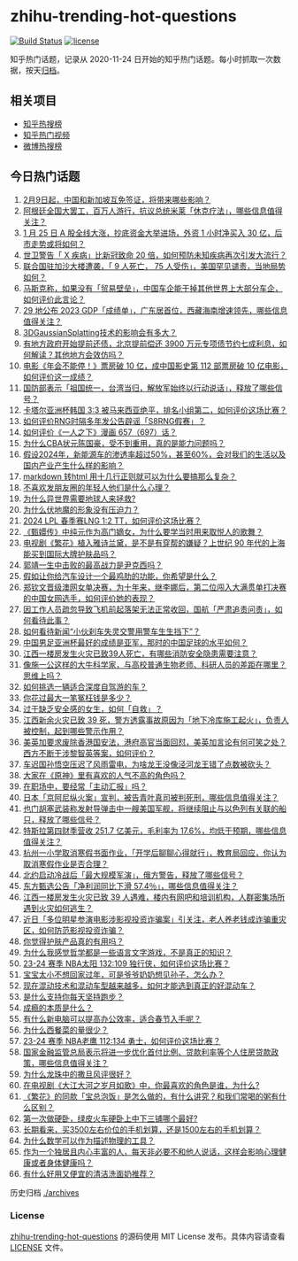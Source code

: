# zhihu-trending-hot-questions

[![Build Status](https://github.com/justjavac/zhihu-trending-hot-questions/workflows/ci/badge.svg?branch=master)](https://github.com/justjavac/zhihu-trending-hot-questions/actions)
[![license](https://img.shields.io/github/license/justjavac/zhihu-trending-hot-questions)](https://github.com/justjavac/zhihu-trending-hot-questions/blob/master/LICENSE)

知乎热门话题，记录从 2020-11-24
日开始的知乎热门话题。每小时抓取一次数据，按天[归档](./archives)。

## 相关项目

- [知乎热搜榜](https://github.com/justjavac/zhihu-trending-top-search)
- [知乎热门视频](https://github.com/justjavac/zhihu-trending-hot-video)
- [微博热搜榜](https://github.com/justjavac/weibo-trending-hot-search)

## 今日热门话题

<!-- BEGIN -->
<!-- 最后更新时间 Fri Jan 26 2024 06:01:39 GMT+0800 (China Standard Time) -->

1. [2月9日起，中国和新加坡互免签证，将带来哪些影响？](https://www.zhihu.com/question/641154318)
1. [阿根廷全国大罢工，百万人游行，抗议总统米莱「休克疗法」，哪些信息值得关注？](https://www.zhihu.com/question/641142778)
1. [1 月 25 日 A 股全线大涨，抄底资金大举进场，外资 1 小时净买入 30 亿，后市走势或将如何？](https://www.zhihu.com/question/641186035)
1. [世卫警告「 X 疾病」比新冠致命 20 倍，如何预防未知疾病再次引发大流行？](https://www.zhihu.com/question/641131673)
1. [联合国驻加沙大楼遭袭，「 9 人死亡， 75 人受伤」，美国罕见谴责，当地局势如何？](https://www.zhihu.com/question/641120469)
1. [马斯克称，如果没有「贸易壁垒」，中国车企能干掉其他世界上大部分车企，如何评价此言论？](https://www.zhihu.com/question/641116607)
1. [29 地公布 2023 GDP「成绩单」，广东居首位，西藏海南增速领先，哪些信息值得关注？](https://www.zhihu.com/question/641117610)
1. [3DGaussianSplatting技术的影响会有多大？](https://www.zhihu.com/question/626506306)
1. [有地方政府开始提前还债，北京提前偿还 3900 万元专项债节约七成利息，如何解读？其他地方会效仿吗？](https://www.zhihu.com/question/640658068)
1. [电影《年会不能停！》票房破 10 亿，成中国影史第 112 部票房破 10 亿电影，如何评价这一成绩？](https://www.zhihu.com/question/641145930)
1. [国防部表示「祖国统一，台湾当归，解放军始终以行动说话」，释放了哪些信号？](https://www.zhihu.com/question/641181945)
1. [卡塔尔亚洲杯韩国 3:3 被马来西亚绝平，排名小组第二，如何评价这场比赛？](https://www.zhihu.com/question/641207160)
1. [如何评价RNG时隔多年发公告辟谣「S8RNG假赛」？](https://www.zhihu.com/question/641131314)
1. [如何评价《一人之下》漫画 657（697）话？](https://www.zhihu.com/question/639212251)
1. [为什么CBA状元陈国豪，受不到重用，真的是能力问题吗？](https://www.zhihu.com/question/639706608)
1. [假设2024年，新能源车的渗透率超过50%，甚至60%，会对我们的生活以及国内产业产生什么样的影响？](https://www.zhihu.com/question/637669945)
1. [markdown 转html 用十几行正则就可以为什么要搞那么复杂？](https://www.zhihu.com/question/443343954)
1. [不喜欢发朋友圈的年轻人他们是什么心理？](https://www.zhihu.com/question/640840779)
1. [为什么异世界需要地球人来拯救?](https://www.zhihu.com/question/640611054)
1. [为什么伏地魔的形象没有压迫力？](https://www.zhihu.com/question/55267061)
1. [2024 LPL 春季赛LNG 1:2 TT，如何评价这场比赛？](https://www.zhihu.com/question/641187289)
1. [《甄嬛传》中纯元作为高门嫡女，为什么要学当时用来取悦人的歌舞？](https://www.zhihu.com/question/435422600)
1. [电视剧《繁花》植入雅诗兰黛，是不是有穿帮的嫌疑？上世纪 90 年代的上海能买到国际大牌护肤品吗？](https://www.zhihu.com/question/637818274)
1. [郭靖一生中击败的最高战力是尹克西吗？](https://www.zhihu.com/question/640668815)
1. [假如让你给汽车设计一个最鸡肋的功能，你希望是什么？](https://www.zhihu.com/question/447033826)
1. [郑钦文晋级澳网女单决赛，为十年来，继李娜后，第二位闯入大满贯单打决赛的中国女网选手，如何评价她的表现？](https://www.zhihu.com/question/641223735)
1. [因工作人员疏忽导致飞机前起落架无法正常收回，国航「严肃追责问责」，如何看待此事？](https://www.zhihu.com/question/640935908)
1. [如何看待新闻“小伙刹车失灵交警用警车生生挡下”？](https://www.zhihu.com/question/640261885)
1. [中国男足亚洲杯最好的成绩是亚军，那时的中国足球的水平如何？](https://www.zhihu.com/question/641154856)
1. [江西一楼房发生火灾已致39人死亡，有哪些消防安全隐患需要注意？](https://www.zhihu.com/question/641022245)
1. [像施一公这样的大牛科学家，与高校普通生物老师、科研人员的差距在哪里？思维上吗？](https://www.zhihu.com/question/35612279)
1. [如何挑选一辆适合深度自驾游的车？](https://www.zhihu.com/question/639217071)
1. [你花过最大一笔冤枉钱是多少？](https://www.zhihu.com/question/370003885)
1. [过于缺乏安全感的女生，如何「自救」？](https://www.zhihu.com/question/640085674)
1. [江西新余火灾已致 39 死，警方透露事故原因为「地下冷库施工起火」，负责人被控制，起到哪些警示作用？](https://www.zhihu.com/question/641102809)
1. [美英加要求废除香港国安法，港府高官当面回怼，美英加言论有何可笑之处？西方不断干涉黎智英等案，如何评价？](https://www.zhihu.com/question/640978709)
1. [车迟国孙悟空压迟了风雨雷电，为啥龙王没像泾河龙王错了点数被砍头？](https://www.zhihu.com/question/640987058)
1. [大家在《原神》里有喜欢的人气不高的角色吗？](https://www.zhihu.com/question/640844597)
1. [在职场中，要经常「主动汇报」吗？](https://www.zhihu.com/question/640812284)
1. [日本「京阿尼纵火案」宣判，被告青叶真司被判死刑，哪些信息值得关注？](https://www.zhihu.com/question/641137807)
1. [也门胡塞武装称发射导弹击中一艘美国军舰，将继续阻止与以色列有关联的船只，释放了哪些信号？](https://www.zhihu.com/question/641126877)
1. [特斯拉第四财季营收 251.7 亿美元，毛利率为 17.6%，均低于预期，哪些信息值得关注？](https://www.zhihu.com/question/641110608)
1. [杭州一小学取消寒假书面作业，「开学后聊聊心得就行」，教育局回应，你认为取消寒假作业是否合理？](https://www.zhihu.com/question/640928922)
1. [北约启动冷战后「最大规模军演」，俄方警告，释放了哪些信号？](https://www.zhihu.com/question/641115022)
1. [东方甄选公告「净利润同比下滑 57.4％」，哪些信息值得关注？](https://www.zhihu.com/question/641110626)
1. [江西一楼房发生火灾已致 39 人遇难，楼内有网吧和培训机构，人群密集场所遇到火灾如何逃生？](https://www.zhihu.com/question/641117314)
1. [近日「多位明星参演电影涉影视投资诈骗案」引关注，老人养老钱成诈骗重灾区，如何防范影视投资诈骗？](https://www.zhihu.com/question/640977723)
1. [你觉得护肤产品真的有用吗？](https://www.zhihu.com/question/638703061)
1. [为什么我感觉哲学都是一些语言文字游戏，不是真正的知识？](https://www.zhihu.com/question/632072863)
1. [23-24 赛季 NBA太阳 132:109 独行侠，如何评价这场比赛？](https://www.zhihu.com/question/641111725)
1. [宝宝太小不想回家过年，可是爷爷奶奶想见孙子，怎么办？](https://www.zhihu.com/question/638913219)
1. [现在混动技术和混动车型越来越多，如何才能选到真正的好混动车？](https://www.zhihu.com/question/640938677)
1. [是什么支持你每天坚持跑步？](https://www.zhihu.com/question/640626895)
1. [成瘾的本质是什么？](https://www.zhihu.com/question/559996334)
1. [有什么新电脑可以提高办公效率，适合春节入手呢？](https://www.zhihu.com/question/638572654)
1. [为什么西餐菜的量很少？](https://www.zhihu.com/question/480765808)
1. [23-24 赛季 NBA老鹰 112:134 勇士，如何评价这场比赛？](https://www.zhihu.com/question/641125425)
1. [国家金融监管总局表示将进一步优化首付比例、贷款利率等个人住房贷款政策，哪些信息值得关注？](https://www.zhihu.com/question/641167930)
1. [为什么龙珠中的撒旦风评很好？](https://www.zhihu.com/question/640430354)
1. [在电视剧《大江大河之岁月如歌》中，你最喜欢的角色是谁，为什么?](https://www.zhihu.com/question/638962351)
1. [《繁花》的同款「宝总泡饭」是怎么做的，有什么讲究？和我们常喝的粥有什么区别？](https://www.zhihu.com/question/638742131)
1. [第一次做硬卧，绿皮火车硬卧上中下三铺哪个最好?](https://www.zhihu.com/question/641121947)
1. [长期看来，买3500左右价位的手机划算，还是1500左右的手机划算？](https://www.zhihu.com/question/636349041)
1. [为什么数学可以作为描述物理的工具？](https://www.zhihu.com/question/640017353)
1. [作为一个独居且内心丰富的人，每天非必要不和他人说话，这样会影响心理健康或者身体健康吗？](https://www.zhihu.com/question/637002126)
1. [有什么好用又便宜的清洁洗面奶推荐？](https://www.zhihu.com/question/636157389)

<!-- END -->

历史归档 [./archives](./archives)

### License

[zhihu-trending-hot-questions](https://github.com/justjavac/zhihu-trending-hot-questions)
的源码使用 MIT License 发布。具体内容请查看 [LICENSE](./LICENSE) 文件。
